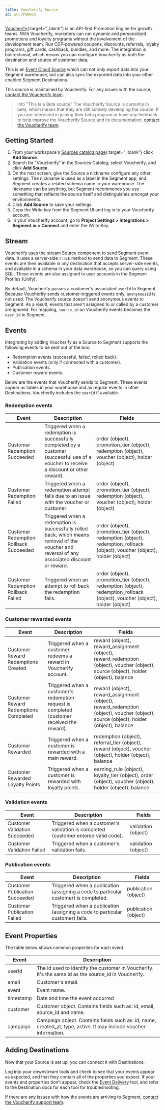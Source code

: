 ```yaml
---
title: Voucherify Source
id: wFC7PGNwGR
---
```

[Voucherify](https://voucherify.io/?utm_source=segmentio&utm_medium=docs&utm_campaign=partners){:target="_blank”} is an API-first Promotion Engine for growth teams. With Voucherify, marketers can run dynamic and personalized promotions and loyalty programs without the involvement of the development team. Run CDP-powered coupons, discounts, referrals, loyalty programs, gift cards, cashback, bundles, and more.
The integration is bidirectional, which means you can configure Voucherify as both the destination and source of customer data.

This is an [Event Cloud Source](/docs/sources/#event-cloud-sources) which can not only export data into your Segment warehouse, but can also sync the exported data into your other enabled Segment Destinations.

This source is maintained by Voucherify. For any issues with the source, [contact the Voucherify team](mailto:support@voucherify.io).

> info "This is a Beta source"
> The Voucherify Source is currently in beta, which means that they are still actively developing the source. If you are interested in joining their beta program or have any feedback to help improve the Voucherify Source and its documentation, [contact the Voucherify team](mailto:support@voucherify.io).

## Getting Started

1. From your workspace's [Sources catalog page](https://app.segment.com/goto-my-workspace/sources/catalog){:target="_blank”} click **Add Source**.
2. Search for "Voucherify" in the Sources Catalog, select Voucherify, and click **Add Source**.
3. On the next screen, give the Source a nickname configure any other settings. The nickname is used as a label in the Segment app, and Segment creates a related schema name in your warehouse. The nickname can be anything, but Segment recommends you use something that reflects the source itself and distinguishes amongst your environments.
4. Click **Add Source** to save your settings.
5. Copy the Write key from the Segment UI and log in to your Voucherify account. 
6. In your Voucherify account, go to **Project Settings > Integrations > Segment.io > Connect** and enter the Write Key.

## Stream

Voucherify uses the stream Source component to send Segment event data. It uses a server-side `track` method to send data to Segment. These events are then available in any destination that accepts server-side events, and available in a schema in your data warehouse, so you can query using SQL. These events are also assigned to user accounts in the Segment Profiles (Unify). 

By default, Voucherify passes a customer's associated `userId` to Segment. Because Voucherify sends customer-triggered events only, `anonymousId` is not used. The Voucherify source doesn't send anonymous events to Segment. As a result, events that aren't assigned to or called by a customer are ignored. For mapping, `source_id` on Voucherify events becomes the `user_id` in Segment.

## Events
Integrating by adding Voucherify as a Source to Segment supports the following events to be sent out of the box:
- Redemption events (successful, failed, rolled back). 
- Validation events (only if connected with a customer). 
- Publication events.
- Customer reward events.

Below are the events that Voucherify sends to Segment. These events appear as tables in your warehouse and as regular events in other Destinations. Voucherify includes the `userId` if available.

### Redemption events

| Event                                  | Description                                                                                                                                    | Fields                                                                                                                        |
|----------------------------------------|------------------------------------------------------------------------------------------------------------------------------------------------|-------------------------------------------------------------------------------------------------------------------------------|
| Customer Redemption Succeeded          | Triggered when a redemption is successfully completed by a customer (successful use of a voucher to receive a discount or other reward).       | order (object), promotion_tier (object), redemption (object), voucher (object), holder (object)                               |
| Customer Redemption Failed             | Triggered  when a redemption attempt fails due to an issue with the voucher or customer.                                                       | order (object), promotion_tier (object), redemption (object), voucher (object), holder (object)                               |
| Customer Redemption Rollback Succeeded | Triggered when a redemption is successfully rolled back, which means removal of the voucher and reversal of any associated discount or reward. | order (object), promotion_tier (object), redemption (object), redemption_rollback (object), voucher (object), holder (object) |
| Customer Redemption Rollback Failed    | Triggered when an attempt to roll back the redemption fails.                                                                                   | order (object), promotion_tier (object), redemption (object), redemption_rollback (object), voucher (object), holder (object) |

### Customer rewarded events

| Event                                 | Description                                                                                 | Fields                                                                                                                               |
|---------------------------------------|---------------------------------------------------------------------------------------------|--------------------------------------------------------------------------------------------------------------------------------------|
| Customer Reward Redemptions Created   | Triggered when a customer redeems a reward in Voucherify account.                           | reward (object), reward_assignment (object), reward_redemption (object), voucher (object), source (object), holder (object), balance |
| Customer Reward Redemptions Completed | Triggered when a customer's redemption request is completed (customer received the reward). | reward (object), reward_assignment (object), reward_redemption (object), voucher (object), source (object), holder (object), balance |
| Customer Rewarded                     | Triggered when a customer is rewarded with a main reward.                                   | redemption (object),  referral_tier (object), reward (object), voucher (object), holder (object), balance                            |
| Customer Rewarded Loyalty Points      | Triggered when a customer is rewarded with loyalty points.                                  | earning_rule (object),  loyalty_tier (object), order (object), voucher (object), holder (object), balance                            |

### Validation events

| Event                         | Description                                                                        | Fields              |
|-------------------------------|------------------------------------------------------------------------------------|---------------------|
| Customer Validation Succeeded | Triggered when a customer's validation is completed (customer entered valid code). | validation (object) |
| Customer Validation Failed    | Triggered when a customer's validation fails.                                      | validation (object) |

### Publication events

| Event                          | Description                                                                          | Fields               |
|--------------------------------|--------------------------------------------------------------------------------------|----------------------|
| Customer Publication Succeeded | Triggered when a publication (assigning a code to particular customer) is completed. | publication (object) |
| Customer Publication Failed    | Triggered when a publication (assigning a code to particular customer) fails.        | publication (object) |


## Event Properties

The table below shows common properties for each event.

| Event     | Description                                                                                                       |
|-----------|-------------------------------------------------------------------------------------------------------------------|
| userId    | The id used to identify the customer in Voucherify. It's the same id as the source_id in Voucherify.              |
| email     | Customer's email.                                                                                                 |
| event     | Event name.                                                                                                       |
| timestamp | Date and time the event occurred                                                                                  |
| customer  | Customer object. Contains fields such as: id, email, source_id and name.                                          |
| campaign  | Campaign object. Contains fields such as: id, name, created_at, type, active. It may include voucher information. |

## Adding Destinations

Now that your Source is set up, you can connect it with Destinations.

Log into your downstream tools and check to see that your events appear as expected, and that they contain all of the properties you expect. If your events and properties don’t appear, check the [Event Delivery](/docs/connections/event-delivery/) tool, and refer to the Destination docs for each tool for troubleshooting.

If there are any issues with how the events are arriving to Segment, [contact the Voucherify support team](mailto:support@voucherify.io).
